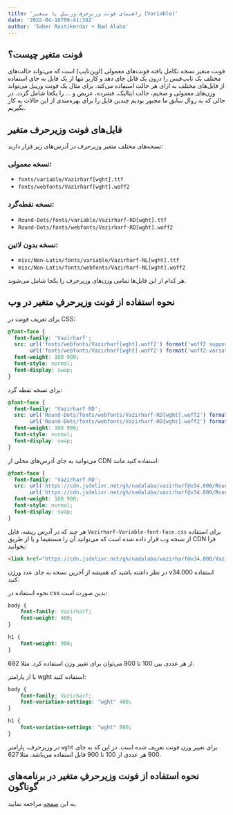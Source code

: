 ```yaml
---
title: 'راهنمای فونت وزیرحرف وریبل یا متغیر (Variable)'
date: '2022-04-18T09:41:38Z'
author: 'Saber Rastikerdar + Nad Alaba'
---
```


## فونت متغیر چیست؟

فونت متغیر نسخه تکامل یافته فونت‌های معمولی (اوپن‌تایپ) است که می‌تواند حالت‌‌های مختلف یک تایپ‌فیس را درون یک فایل جای دهد و کاربر تنها از یک فایل به جای استفاده از فایل‌های مختلف به ازای هر حالت استفاده می‌کند. برای مثال یک فونت وریبل می‌تواند وزن‌های معمولی و ضخیم، حالت ایتالیک، فشرده، عریض و ... را یکجا شامل گردد. در حالی که به روال سابق ما مجبور بودیم چندین فایل را برای بهره‌مندی از این حالات به کار بگیریم.

## فایل‌های فونت وزیرحرف متغیر

نسخه‌های مختلف متغیر وزیرحرف در آدرس‌های زیر قرار دارند:

### نسخه معمولی:
- `fonts/variable/Vazirharf[wght].ttf`
- `fonts/webfonts/Vazirharf[wght].woff2`

### نسخه نقطه‌گرد:
- `Round-Dots/fonts/variable/Vazirharf-RD[wght].ttf`
- `Round-Dots/fonts/webfonts/Vazirharf-RD[wght].woff2`

### نسخه بدون لاتین:
- `misc/Non-Latin/fonts/variable/Vazirharf-NL[wght].ttf`
- `misc/Non-Latin/fonts/webfonts/Vazirharf-NL[wght].woff2`

هر کدام از این فایل‌ها تمامی وزن‌های وزیرحرف را یکجا شامل می‌شوند.

## نحوه استفاده از فونت وزیرحرفِ متغیر در وب

برای تعریف فونت در CSS:
```css
@font-face {
  font-family: 'Vazirharf';
  src: url('fonts/webfonts/Vazirharf[wght].woff2') format('woff2 supports variations'),
       url('fonts/webfonts/Vazirharf[wght].woff2') format('woff2-variations');
  font-weight: 100 900;
  font-style: normal;
  font-display: swap;
}
```

برای نسخه نقطه گرد:
```css
@font-face {
  font-family: 'Vazirharf RD';
  src: url('Round-Dots/fonts/webfonts/Vazirharf-RD[wght].woff2') format('woff2 supports variations'),
       url('Round-Dots/fonts/webfonts/Vazirharf-RD[wght].woff2') format('woff2-variations');
  font-weight: 100 900;
  font-style: normal;
  font-display: swap;
}
```

می‌توانید به جای آدرس‌های محلی از CDN استفاده کنید مانند:
```css
@font-face {
  font-family: 'Vazirharf RD';
  src: url('https://cdn.jsdelivr.net/gh/nadalaba/vazirharf@v34.000/Round-Dots/fonts/webfonts/Vazirharf-RD[wght].woff2') format('woff2 supports variations'),
       url('https://cdn.jsdelivr.net/gh/nadalaba/vazirharf@v34.000/Round-Dots/fonts/webfonts/Vazirharf-RD[wght].woff2') format('woff2-variations');
  font-weight: 100 900;
  font-style: normal;
  font-display: swap;
}
```

هر چند که در آدرس ریشه، فایل `Vazirharf-Variable-font-face.css` برای استفاده از نسخه وب قرار داده شده است که می‌توانید آن را مستقیما و یا از طریق CDN فرا بخوانید:
```html
<link href="https://cdn.jsdelivr.net/gh/nadalaba/vazirharf@v34.000/Vazirharf-Variable-font-face.css" rel="stylesheet" type="text/css" />
```

در نظر داشته باشید که همیشه از آخرین نسخه به جای عدد ورژن v34.000 استفاده کنید.


نحوه استفاده در css بدین صورت است:
```css
body {
    font-family: Vazirharf;
    font-weight: 400;
}

h1 {
    font-weight: 900;
}
```
از هر عددی بین 100 تا 900 می‌توان برای تغییر وزن استفاده کرد. مثلا 692.

یا از پارامتر wght استفاده کنید:
```css
body {
    font-family: Vazirharf;
    font-variation-settings: "wght" 400;
}

h1 {
    font-variation-settings: "wght" 900;
}
```
در وزیرحرف، پارامتر `wght` برای تغییر وزن فونت تعریف شده است. در این کد به جای 900 هر عددی از 100 تا 900 قابل استفاده می‌باشد. مثلا 627.

## نحوه استفاده از فونت وزیرحرفِ متغیر در برنامه‌های گوناگون

به این [صفحه](https://nadalaba.github.io/vazirharf/fa/docs/HELP-fa) مراجعه نمایید.
